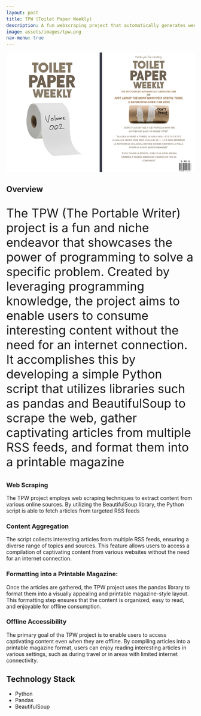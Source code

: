 ```yaml
---
layout: post
title: TPW (Toilet Paper Weekly)
description: A fun webscraping project that automatically generates weekly magazines in printable form to make RSS feeds more enjoyable
image: assets/images/tpw.png
nav-menu: true
---
```


<center>
<img src="https://github.com/therealchisco/ToiletPaperWeekly/raw/main/cover.png">
</center>

<h2 id="content">Overview</h2>
<p style="font-size:xx-large">
The TPW (The Portable Writer) project is a fun and niche endeavor that showcases the power of programming to solve a specific problem. Created by leveraging programming knowledge, the project aims to enable users to consume interesting content without the need for an internet connection. It accomplishes this by developing a simple Python script that utilizes libraries such as pandas and BeautifulSoup to scrape the web, gather captivating articles from multiple RSS feeds, and format them into a printable magazine
</p>

<div class="row">
	<div class="6u 12u$(small)">
		<h3>Web Scraping</h3>
    	<p>The TPW project employs web scraping techniques to extract content from various online sources. By utilizing the BeautifulSoup library, the Python script is able to fetch articles from targeted RSS feeds</p>
    </div>
    <div class="6u$ 12u$(small)">
    	<h3>Content Aggregation</h3>
        <p>The script collects interesting articles from multiple RSS feeds, ensuring a diverse range of topics and sources. This feature allows users to access a compilation of captivating content from various websites without the need for an internet connection.</p>
    </div>
    <!-- Break -->
    <div class="6u 12u$(medium)">
    	<h3>Formatting into a Printable Magazine:</h3>
    	<p>Once the articles are gathered, the TPW project uses the pandas library to format them into a visually appealing and printable magazine-style layout. This formatting step ensures that the content is organized, easy to read, and enjoyable for offline consumption.</p>
    </div>
    <div class="6u 12u$(medium)">
    	<h3>Offline Accessibility</h3>
    	<p>The primary goal of the TPW project is to enable users to access captivating content even when they are offline. By compiling articles into a printable magazine format, users can enjoy reading interesting articles in various settings, such as during travel or in areas with limited internet connectivity.</p>
    </div>

</div>

## Technology Stack

- Python
- Pandas
- BeautifulSoup
